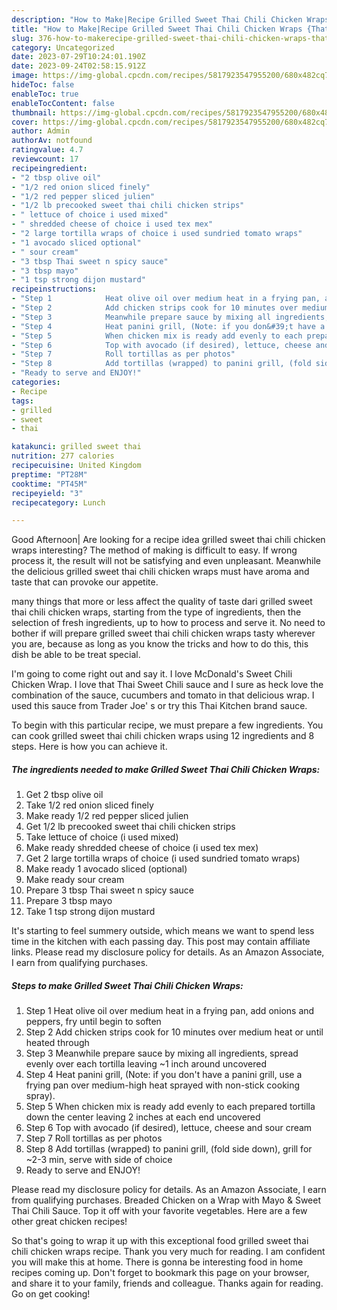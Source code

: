 ```yaml
---
description: "How to Make|Recipe Grilled Sweet Thai Chili Chicken Wraps {That is Delicious"
title: "How to Make|Recipe Grilled Sweet Thai Chili Chicken Wraps {That is Delicious"
slug: 376-how-to-makerecipe-grilled-sweet-thai-chili-chicken-wraps-that-is-delicious
category: Uncategorized
date: 2023-07-29T10:24:01.190Z
date: 2023-09-24T02:58:15.912Z
image: https://img-global.cpcdn.com/recipes/5817923547955200/680x482cq70/grilled-sweet-thai-chili-chicken-wraps-recipe-main-photo.jpg
hideToc: false
enableToc: true
enableTocContent: false
thumbnail: https://img-global.cpcdn.com/recipes/5817923547955200/680x482cq70/grilled-sweet-thai-chili-chicken-wraps-recipe-main-photo.jpg
cover: https://img-global.cpcdn.com/recipes/5817923547955200/680x482cq70/grilled-sweet-thai-chili-chicken-wraps-recipe-main-photo.jpg
author: Admin
authorAv: notfound
ratingvalue: 4.7
reviewcount: 17
recipeingredient:
- "2 tbsp olive oil"
- "1/2 red onion sliced finely"
- "1/2 red pepper sliced julien"
- "1/2 lb precooked sweet thai chili chicken strips"
- " lettuce of choice i used mixed"
- " shredded cheese of choice i used tex mex"
- "2 large tortilla wraps of choice i used sundried tomato wraps"
- "1 avocado sliced optional"
- " sour cream"
- "3 tbsp Thai sweet n spicy sauce"
- "3 tbsp mayo"
- "1 tsp strong dijon mustard"
recipeinstructions:
- "Step 1            Heat olive oil over medium heat in a frying pan, add onions and peppers, fry until begin to soften"
- "Step 2            Add chicken strips cook for 10 minutes over medium heat or until heated through"
- "Step 3            Meanwhile prepare sauce by mixing all ingredients, spread evenly over each tortilla leaving ~1 inch around uncovered"
- "Step 4            Heat panini grill, (Note: if you don&#39;t have a panini grill, use a frying pan over medium-high heat sprayed with non-stick cooking spray)."
- "Step 5            When chicken mix is ready add evenly to each prepared tortilla down the center leaving 2 inches at each end uncovered"
- "Step 6            Top with avocado (if desired), lettuce, cheese and sour cream"
- "Step 7            Roll tortillas as per photos"
- "Step 8            Add tortillas (wrapped) to panini grill, (fold side down), grill for ~2-3 min, serve with side of choice"
- "Ready to serve and ENJOY!"
categories:
- Recipe
tags:
- grilled
- sweet
- thai

katakunci: grilled sweet thai 
nutrition: 277 calories
recipecuisine: United Kingdom
preptime: "PT28M"
cooktime: "PT45M"
recipeyield: "3"
recipecategory: Lunch

---
```



Good Afternoon| Are looking for a recipe idea grilled sweet thai chili chicken wraps interesting? The method of making is difficult to easy. If wrong process it, the result will not be satisfying and even unpleasant. Meanwhile the delicious grilled sweet thai chili chicken wraps must have aroma and taste that can provoke our appetite.






many things that more or less affect the quality of taste dari grilled sweet thai chili chicken wraps, starting from the type of ingredients, then the selection of fresh ingredients, up to how to process and serve it. No need to bother if will prepare grilled sweet thai chili chicken wraps tasty wherever you are, because as long as you know the tricks and how to do this, this dish be able to be treat special.


I&#39;m going to come right out and say it. I love McDonald&#39;s Sweet Chili Chicken Wrap. I love that Thai Sweet Chili sauce and I sure as heck love the combination of the sauce, cucumbers and tomato in that delicious wrap. I used this sauce from Trader Joe&#39; s or try this Thai Kitchen brand sauce.


To begin with this particular recipe, we must prepare a few ingredients. You can cook grilled sweet thai chili chicken wraps using 12 ingredients and 8 steps. Here is how you can achieve it.

<!--inarticleads1-->

##### The ingredients needed to make Grilled Sweet Thai Chili Chicken Wraps:

1. Get 2 tbsp olive oil
1. Take 1/2 red onion sliced finely
1. Make ready 1/2 red pepper sliced julien
1. Get 1/2 lb precooked sweet thai chili chicken strips
1. Take  lettuce of choice (i used mixed)
1. Make ready  shredded cheese of choice (i used tex mex)
1. Get 2 large tortilla wraps of choice (i used sundried tomato wraps)
1. Make ready 1 avocado sliced (optional)
1. Make ready  sour cream
1. Prepare 3 tbsp Thai sweet n spicy sauce
1. Prepare 3 tbsp mayo
1. Take 1 tsp strong dijon mustard


It&#39;s starting to feel summery outside, which means we want to spend less time in the kitchen with each passing day. This post may contain affiliate links. Please read my disclosure policy for details. As an Amazon Associate, I earn from qualifying purchases. 

<!--inarticleads2-->

##### Steps to make Grilled Sweet Thai Chili Chicken Wraps:

1. Step 1            Heat olive oil over medium heat in a frying pan, add onions and peppers, fry until begin to soften
1. Step 2            Add chicken strips cook for 10 minutes over medium heat or until heated through
1. Step 3            Meanwhile prepare sauce by mixing all ingredients, spread evenly over each tortilla leaving ~1 inch around uncovered
1. Step 4            Heat panini grill, (Note: if you don&#39;t have a panini grill, use a frying pan over medium-high heat sprayed with non-stick cooking spray).
1. Step 5            When chicken mix is ready add evenly to each prepared tortilla down the center leaving 2 inches at each end uncovered
1. Step 6            Top with avocado (if desired), lettuce, cheese and sour cream
1. Step 7            Roll tortillas as per photos
1. Step 8            Add tortillas (wrapped) to panini grill, (fold side down), grill for ~2-3 min, serve with side of choice
1. Ready to serve and ENJOY!

Please read my disclosure policy for details. As an Amazon Associate, I earn from qualifying purchases. Breaded Chicken on a Wrap with Mayo &amp; Sweet Thai Chili Sauce. Top it off with your favorite vegetables. Here are a few other great chicken recipes! 

So that's going to wrap it up with this exceptional food grilled sweet thai chili chicken wraps recipe. Thank you very much for reading. I am confident you will make this at home. There is gonna be interesting food in home recipes coming up. Don't forget to bookmark this page on your browser, and share it to your family, friends and colleague. Thanks again for reading. Go on get cooking!
